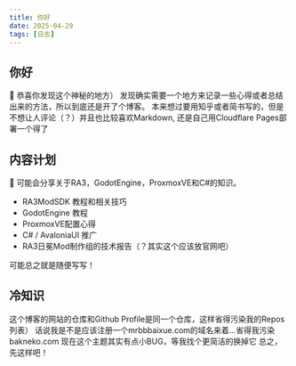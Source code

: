 ```yaml
---
title: 你好
date: 2025-04-29
tags: [日志]
---
```


## 你好

🎉 恭喜你发现这个神秘的地方）
发现确实需要一个地方来记录一些心得或者总结出来的方法，所以到底还是开了个博客。
本来想过要用知乎或者简书写的，但是不想让人评论（？）并且也比较喜欢Markdown, 还是自己用Cloudflare Pages部署一个得了


## 内容计划

🤔 可能会分享关于RA3，GodotEngine，ProxmoxVE和C#的知识。

 - RA3ModSDK 教程和相关技巧
 - GodotEngine 教程
 - ProxmoxVE配置心得
 - C# / AvaloniaUI 推广
 - RA3日冕Mod制作组的技术报告（？其实这个应该放官网吧）

可能总之就是随便写写！


## 冷知识

这个博客的网站的仓库和Github Profile是同一个仓库，这样省得污染我的Repos列表）
话说我是不是应该注册一个mrbbbaixue.com的域名来着...省得我污染bakneko.com
现在这个主题其实有点小BUG，等我找个更简洁的换掉它
总之，先这样吧！